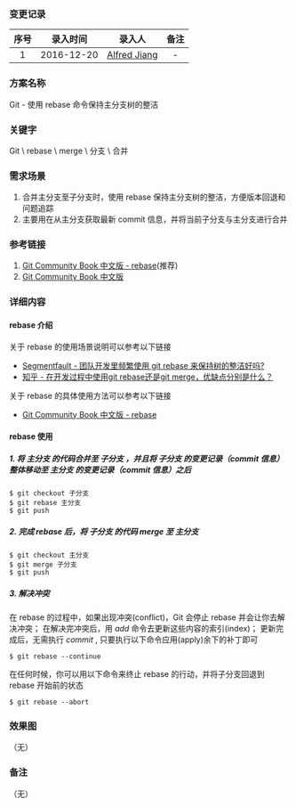 ### 变更记录

| 序号 | 录入时间 | 录入人 | 备注 |
|:--------:|:--------:|:--------:|:--------:|
| 1 | 2016-12-20 | [Alfred Jiang](https://github.com/viktyz) | - |

### 方案名称

Git - 使用 rebase 命令保持主分支树的整洁

### 关键字

Git \ rebase \ merge \ 分支 \ 合并

### 需求场景

1. 合并主分支至子分支时，使用 rebase 保持主分支树的整洁，方便版本回退和问题追踪
2. 主要用在从主分支获取最新 commit 信息，并将当前子分支与主分支进行合并

### 参考链接

1. [Git Community Book 中文版 - rebase](http://gitbook.liuhui998.com/4_2.html)(推荐) 
2. [Git Community Book 中文版](http://gitbook.liuhui998.com/index.html)

### 详细内容

#### rebase 介绍

关于 rebase 的使用场景说明可以参考以下链接

* [Segmentfault - 团队开发里频繁使用 git rebase 来保持树的整洁好吗?](https://segmentfault.com/q/1010000000430041)
* [知乎 - 在开发过程中使用git rebase还是git merge，优缺点分别是什么？](https://www.zhihu.com/question/36509119/answer/67828312)

关于 rebase 的具体使用方法可以参考以下链接

* [Git Community Book 中文版 - rebase](http://gitbook.liuhui998.com/4_2.html)

#### rebase 使用

##### 1. 将 **主分支** 的代码合并至 **子分支** ，并且将 **子分支** 的变更记录（commit 信息）整体移动至 **主分支** 的变更记录（commit 信息）之后

```
$ git checkout 子分支
$ git rebase 主分支
$ git push
```

##### 2. 完成 rebase 后，将 **子分支** 的代码 merge 至 **主分支** 

```
$ git checkout 主分支
$ git merge 子分支
$ git push
```

##### 3. 解决冲突

在 rebase 的过程中，如果出现冲突(conflict)，Git 会停止 rebase 并会让你去解决冲突；
在解决完冲突后，用 *add* 命令去更新这些内容的索引(index)； 
更新完成后，无需执行 *commit* , 只要执行以下命令应用(apply)余下的补丁即可

```
$ git rebase --continue
```

在任何时候，你可以用以下命令来终止 rebase 的行动，并将子分支回退到 rebase 开始前的状态

```
$ git rebase --abort
```

### 效果图
（无）

### 备注
（无）